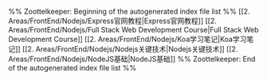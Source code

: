 %% Zoottelkeeper: Beginning of the autogenerated index file list  %%
 [[2. Areas/FrontEnd/Nodejs/Express官网教程|Express官网教程]]
 [[2. Areas/FrontEnd/Nodejs/Full Stack Web Development Course|Full Stack Web Development Course]]
 [[2. Areas/FrontEnd/Nodejs/Koa学习笔记|Koa学习笔记]]
 [[2. Areas/FrontEnd/Nodejs/Nodejs关键技术|Nodejs关键技术]]
 [[2. Areas/FrontEnd/Nodejs/NodeJS基础|NodeJS基础]]
%% Zoottelkeeper: End of the autogenerated index file list  %%
